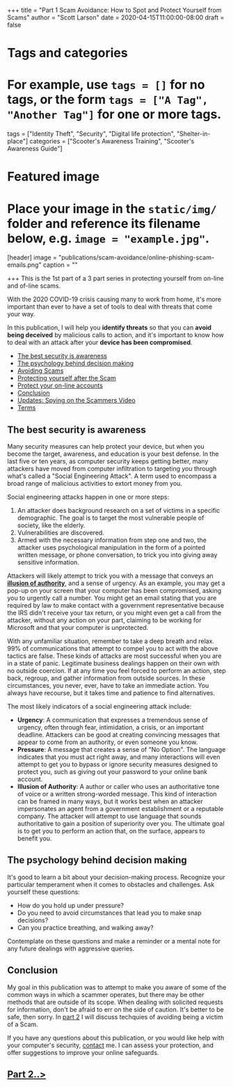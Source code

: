 +++
title = "Part 1 Scam Avoidance: How to Spot and Protect Yourself from Scams"
author = "Scott Larson"
date = 2020-04-15T11:00:00-08:00
draft = false

# Tags and categories
# For example, use `tags = []` for no tags, or the form `tags = ["A Tag", "Another Tag"]` for one or more tags.
tags = ["Identity Theft", "Security", "Digital life protection", "Shelter-in-place"]
categories = ["Scooter's Awareness Training", "Scooter's Awareness Guide"]

# Featured image
# Place your image in the `static/img/` folder and reference its filename below, e.g. `image = "example.jpg"`.
[header]
image = "publications/scam-avoidance/online-phishing-scam-emails.png"
caption = ""

+++
This is the 1st part of a 3 part series in protecting yourself from on-line and of-line scams.

With the 2020 COVID-19 crisis causing many to work from home, it's more important than ever to have a set of tools to deal with threats that come your way.

In this publication, I will help you **identify threats** so that you can **avoid being deceived** by malicious calls to action, and it's important to know how to deal with an attack after your **device has been compromised**.

- [The best security is awareness](/publications/publication-scam-avoidance#the-best-security-is-awareness)
- [The psychology behind decision making](/publications/publication-scam-avoidance#the-psychology-behind-decision-making)
- [Avoiding Scams](/publications/publication-scam-avoidance2#avoiding-scams)
- [Protecting yourself after the Scam](/publications/publication-scam-avoidance3#protecting-yourself-after-the-scam)
- [Protect your on-line accounts](/publications/publication-scam-avoidance3#protect-your-on-line-accounts)
- [Conclusion](/publications/publication-scam-avoidance3/#conclusion)
- [Updates: Spying on the Scammers Video](/publications/publication-scam-avoidance3#updates)
- [Terms](/publications/publication-scam-avoidance3#terms)

## The best security is awareness

Many security measures can help protect your device, but when you become the target, awareness, and education is your best defense. In the last five or ten years, as computer security keeps getting better, many attackers have moved from computer infiltration to targeting _you_ through what's called a "Social Engineering Attack". A term used to encompass a broad range of malicious activities to extort money from you. 

Social engineering attacks happen in one or more steps:
 
1. An attacker does background research on a set of victims in a specific demographic. The goal is to target the most vulnerable people of society, like the elderly. 
2. Vulnerabilities are discovered. 
3. Armed with the necessary information from step one and two, the attacker uses psychological manipulation in the form of a pointed written message, or phone conversation, to trick you into giving away sensitive information.

Attackers will likely attempt to trick you with a message that conveys an [**illusion of authority**](#terms), and a sense of urgency. As an example, you may get a pop-up on your screen that your computer has been compromised, asking you to urgently call a number. You might get an email stating that you are required by law to make contact with a government representative because the IRS didn't receive your tax return, or you might even get a call from the attacker, without any action on your part, claiming to be working for Microsoft and that your computer is unprotected.

With any unfamiliar situation, remember to take a deep breath and relax. 99% of communications that attempt to compel you to act with the above tactics are false. These kinds of attacks are most successful when you are in a state of panic. Legitimate business dealings happen on their own with no outside coercion. If at any time you feel forced to perform an action, step back, regroup, and gather information from outside sources. In these circumstances, you never, ever, have to take an immediate action. You always have recourse, but it takes time and patience to find alternatives. 

The most likely indicators of a social engineering attack include:

- **Urgency**: A communication that expresses a tremendous sense of urgency, often through fear, intimidation, a crisis, or an important deadline. Attackers can be good at creating convincing messages that appear to come from an authority, or even someone you know.  
- **Pressure**:  A message that creates a sense of "No Option". The language indicates that you must act right away, and many interactions will even attempt to get you to bypass or ignore security measures designed to protect you, such as giving out your password to your online bank account.
- **Illusion of Authority**: A author or caller who uses an authoritative tone of voice or a written strong-worded message. This kind of interaction can be framed in many ways, but it works best when an attacker impersonates an agent from a government establishment or a reputable company. The attacker will attempt to use language that sounds authoritative to gain a position of superiority over you. The ultimate goal is to get you to perform an action that, on the surface, appears to benefit you.

## The psychology behind decision making

It's good to learn a bit about your decision-making process. Recognize your particular temperament when it comes to obstacles and challenges. Ask yourself these questions: 

- How do you hold up under pressure? 
- Do you need to avoid circumstances that lead you to make snap decisions? 
- Can you practice breathing, and walking away?

Contemplate on these questions and make a reminder or a mental note for any future dealings with aggressive queries.


## Conclusion
My goal in this publication was to attempt to make you aware of some of the common ways in which a scammer operates, but there may be other methods that are outside of its scope. When dealing with solicited requests for information, don't be afraid to err on the side of caution. It's better to be safe, then sorry. In [part 2](/publications/publication-scam-avoidance2) I will discuss techquies of avoiding being a victim of a Scam.

If you have any questions about this publication, or you would like help with your computer's security, [contact](/#contact) me. I can assess your protection, and offer suggestions to improve your online safeguards.

## [Part 2..>](/publications/publication-scam-avoidance2)
